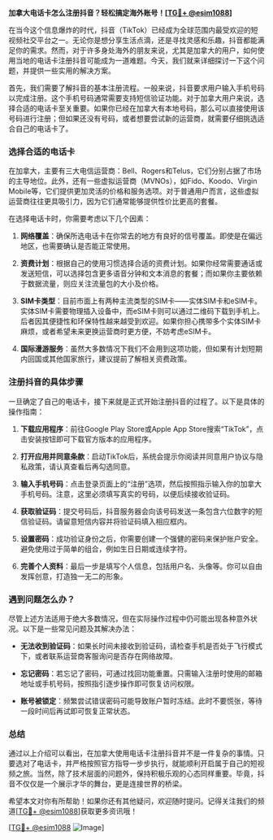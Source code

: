 **加拿大电话卡怎么注册抖音？轻松搞定海外账号！[[TG💪+ @esim1088](https://t.me/s/esim1088)]**

在当今这个信息爆炸的时代，抖音（TikTok）已经成为全球范围内最受欢迎的短视频社交平台之一。无论你是想分享生活点滴，还是寻找灵感和乐趣，抖音都能满足你的需求。然而，对于许多身处海外的朋友来说，尤其是加拿大的用户，如何使用当地的电话卡注册抖音可能成为一道难题。今天，我们就来详细探讨一下这个问题，并提供一些实用的解决方案。

首先，我们需要了解抖音的基本注册流程。一般来说，抖音要求用户输入手机号码以完成注册。这个手机号码通常需要支持短信验证功能。对于加拿大用户来说，选择合适的电话卡至关重要。如果你已经在加拿大有本地号码，那么可以直接使用该号码进行注册；但如果还没有号码，或者想要尝试新的运营商，就需要仔细挑选适合自己的电话卡了。

### **选择合适的电话卡**

在加拿大，主要有三大电信运营商：Bell、Rogers和Telus，它们分别占据了市场的主导地位。此外，还有一些虚拟运营商（MVNOs），如Fido、Koodo、Virgin Mobile等，它们提供更加灵活的价格和服务选项。对于普通用户而言，这些虚拟运营商往往更具吸引力，因为它们通常能够提供性价比更高的套餐。

在选择电话卡时，你需要考虑以下几个因素：

1. **网络覆盖**：确保所选电话卡在你常去的地方有良好的信号覆盖。即使是在偏远地区，也需要确认是否能正常使用。
   
2. **资费计划**：根据自己的使用习惯选择合适的资费计划。如果你经常需要通话或发送短信，可以选择包含更多语音分钟和文本消息的套餐；而如果你主要依赖于数据流量，则应关注流量包的大小及价格。

3. **SIM卡类型**：目前市面上有两种主流类型的SIM卡——实体SIM卡和eSIM卡。实体SIM卡需要物理插入设备中，而eSIM卡则可以通过二维码下载到手机上。后者因其便捷性和环保特性越来越受到欢迎。如果你担心携带多个实体SIM卡麻烦，或者希望未来更换运营商时更方便，不妨考虑eSIM卡。

4. **国际漫游服务**：虽然大多数情况下我们不会用到这项功能，但如果有计划短期内回国或其他国家旅行，建议提前了解相关资费政策。

### **注册抖音的具体步骤**

一旦确定了自己的电话卡，接下来就是正式开始注册抖音的过程了。以下是具体的操作指南：

1. **下载应用程序**：前往Google Play Store或Apple App Store搜索“TikTok”，点击安装按钮即可下载官方版本的应用程序。

2. **打开应用并同意条款**：启动TikTok后，系统会提示你阅读并同意用户协议与隐私政策，请认真查看后再勾选同意。

3. **输入手机号码**：点击登录页面上的“注册”选项，然后按照指示输入你的加拿大手机号码。注意，这里必须填写真实的号码，以便后续接收验证码。

4. **获取验证码**：提交号码后，抖音服务器会向该号码发送一条包含六位数字的短信验证码。请留意短信内容并将验证码填入相应框内。

5. **设置密码**：成功验证身份之后，你需要创建一个强健的密码来保护账户安全。避免使用过于简单的组合，例如生日日期或连续字符。

6. **完善个人资料**：最后一步是填写个人信息，包括用户名、头像等。你可以自由发挥创意，打造独一无二的形象。

### **遇到问题怎么办？**

尽管上述方法适用于绝大多数情况，但在实际操作过程中仍可能出现各种意外状况。以下是一些常见问题及其解决办法：

- **无法收到验证码**：如果长时间未接收到验证码，请检查手机是否处于飞行模式下，或者联系运营商客服询问是否存在网络故障。
  
- **忘记密码**：若忘记了密码，可通过找回功能重置。只需输入注册时使用的邮箱地址或手机号码，按照指引逐步操作即可恢复访问权限。

- **账号被锁定**：频繁尝试错误密码可能导致账户暂时冻结。此时不要慌张，等待一段时间后再试即可恢复正常状态。

### **总结**

通过以上介绍可以看出，在加拿大使用电话卡注册抖音并不是一件复杂的事情。只要选对了电话卡，并严格按照官方指导一步步执行，就能顺利开启属于自己的短视频之旅。当然，除了技术层面的问题外，保持积极乐观的心态同样重要。毕竟，抖音不仅仅是一个展示才华的舞台，更是连接世界的桥梁。

希望本文对你有所帮助！如果你还有其他疑问，欢迎随时提问。记得关注我们的频道[[TG💪+ @esim1088](https://t.me/s/esim1088)]获取更多资讯哦！

[[TG💪+ @esim1088](https://t.me/s/esim1088) ![Image](https://i.postimg.cc/4NQfJmqS/Snipaste-2025-05-13-00-14-12.png)]